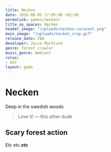 ```yaml
---
title: Necken
date: 2016-06-05 17:05:00 +02:00
permalink: games/necken/
title_no_spaces: Necken
header_image: "/uploads/necken-carousel.png"
main_image: "/uploads/necken_crop.gif"
release_date: TBA
developer: Jocce Marklund
genre: forest crawler
music_genre: Ambient
roles:
- OST
layout: game
---
```


# Necken
Deep in the swedish woods
>Love it! — this other dude

## Scary forest action
Etc etc ***etc***
